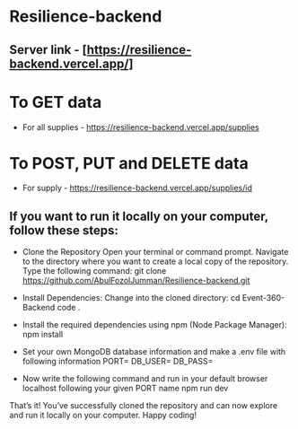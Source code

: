 # Resilience-backend

## Server link - [https://resilience-backend.vercel.app/]

# To GET data

- For all supplies - https://resilience-backend.vercel.app/supplies

# To POST, PUT and DELETE data

- For supply - https://resilience-backend.vercel.app/supplies/id

## If you want to run it locally on your computer, follow these steps:

- Clone the Repository
  Open your terminal or command prompt.
  Navigate to the directory where you want to create a local copy of the repository.
  Type the following command:
  git clone https://github.com/AbulFozolJumman/Resilience-backend.git

- Install Dependencies:
  Change into the cloned directory:
  cd Event-360-Backend
  code .

- Install the required dependencies using npm (Node Package Manager):
  npm install

- Set your own MongoDB database information and make a .env file with following information
  PORT=
  DB_USER=
  DB_PASS=

- Now write the following command and run in your default browser localhost following your given PORT name
  npm run dev

That’s it! You’ve successfully cloned the repository and can now explore and run it locally on your computer. Happy coding!

